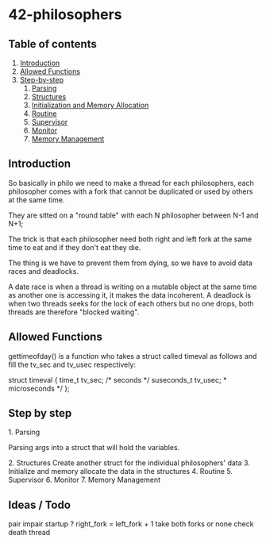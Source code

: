 # 42-philosophers

## Table of contents
1. [Introduction](#Introduction)
2. [Allowed Functions](##Functions)
3. [Step-by-step](##Step-by-step)
	1. [Parsing](#step1)
	2. [Structures](#step2)
	3. [Initialization and Memory Allocation](#step3)
	4. [Routine](#step4)
	5. [Supervisor](#step5)
	6. [Monitor](#step6)
	7. [Memory Management](#step7)

## Introduction

So basically in philo we need to make a thread for each philosophers, each philosopher comes with a fork that cannot be duplicated or used by others at the same time.

They are sitted on a "round table" with each N philosopher between N-1 and N+1;

The trick is that each philosopher need both right and left fork at the same time to eat and if they don't eat they die.

The thing is we have to prevent them from dying, so we have to avoid data races and deadlocks.

A date race is when a thread is writing on a mutable object at the same time as another one is accessing it, it makes the data incoherent. A deadlock is when two threads seeks for the lock of each others but no one drops, both threads are therefore "blocked waiting".

## Allowed Functions

gettimeofday() is a function who takes a struct called timeval as follows and fill the tv_sec and tv_usec respectively:

struct timeval {
	time_t	tv_sec;	/* seconds */
	suseconds_t	tv_usec;	* microseconds */
};

## Step by step

<a name='step1'>1. Parsing</a>

Parsing args into a struct that will hold the variables.

<a name='step2'>2. Structures</a>
 Create another struct for the individual philosophers' data
<a name='step3'>3. Initialize and memory allocate the data in the structures</a>
<a name='step4'>4. Routine</a>
<a name='step5'>5. Supervisor</a>
<a name='step6'>6. Monitor</a>
<a name='step7'>7. Memory Management</a>

## Ideas / Todo

pair impair startup ?
right_fork = left_fork + 1
take both forks or none
check death thread
